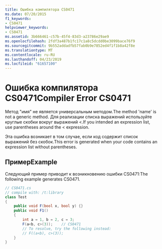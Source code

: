 ```yaml
---
title: Ошибка компилятора CS0471
ms.date: 07/20/2015
f1_keywords:
- CS0471
helpviewer_keywords:
- CS0471
ms.assetid: 3b666461-c57b-45f4-83d3-a23786e29ae9
ms.openlocfilehash: 2fdf3a487b1fc17c1a8c5dcdd0be3099bace76f9
ms.sourcegitcommit: 9b552addadfb57fab0b9e7852ed4f1f1b8a42f8e
ms.translationtype: MT
ms.contentlocale: ru-RU
ms.lasthandoff: 04/23/2019
ms.locfileid: "61657100"
---
```

# <a name="compiler-error-cs0471"></a><span data-ttu-id="00c94-102">Ошибка компилятора CS0471</span><span class="sxs-lookup"><span data-stu-id="00c94-102">Compiler Error CS0471</span></span>
<span data-ttu-id="00c94-103">Метод "имя" не является универсальным методом.</span><span class="sxs-lookup"><span data-stu-id="00c94-103">The method 'name' is not a generic method.</span></span> <span data-ttu-id="00c94-104">Для реализации списка выражений используйте круглые скобки вокруг выражений <.</span><span class="sxs-lookup"><span data-stu-id="00c94-104">If you intended an expression list, use parentheses around the < expression.</span></span>  
  
 <span data-ttu-id="00c94-105">Эта ошибка возникает в том случае, если код содержит список выражений без скобок.</span><span class="sxs-lookup"><span data-stu-id="00c94-105">This error is generated when your code contains an expression list without parentheses.</span></span>  
  
## <a name="example"></a><span data-ttu-id="00c94-106">Пример</span><span class="sxs-lookup"><span data-stu-id="00c94-106">Example</span></span>  
 <span data-ttu-id="00c94-107">Следующий пример приводит к возникновению ошибки CS0471:</span><span class="sxs-lookup"><span data-stu-id="00c94-107">The following example generates CS0471.</span></span>  
  
```csharp  
// CS0471.cs  
// compile with: /t:library  
class Test  
{  
    public void F(bool x, bool y) {}  
    public void F1()  
    {  
        int a = 1, b = 2, c = 3;  
        F(a<b, c>(3));    // CS0471  
        // To resolve, try the following instead:  
        // F((a<b), c>(3));  
    }  
}  
```
